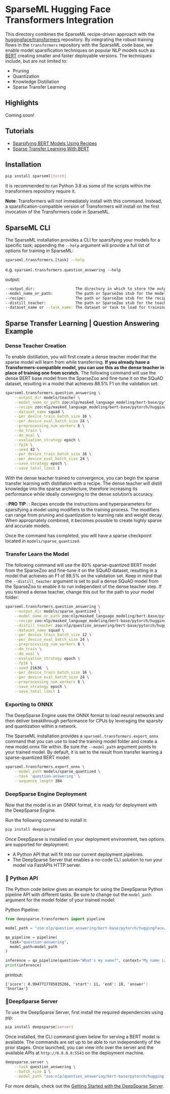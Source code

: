 <!--
Copyright (c) 2021 - present / Neuralmagic, Inc. All Rights Reserved.

Licensed under the Apache License, Version 2.0 (the "License");
you may not use this file except in compliance with the License.
You may obtain a copy of the License at

   http://www.apache.org/licenses/LICENSE-2.0

Unless required by applicable law or agreed to in writing,
software distributed under the License is distributed on an "AS IS" BASIS,
WITHOUT WARRANTIES OR CONDITIONS OF ANY KIND, either express or implied.
See the License for the specific language governing permissions and
limitations under the License.
-->

# SparseML Hugging Face Transformers Integration

This directory combines the SparseML recipe-driven approach with the [huggingface/transformers](https://github.com/huggingface/transformers) repository. By integrating the robust training flows in the `transformers` repository with the SparseML code base, we enable model sparsification techniques on popular NLP models such as [BERT](https://arxiv.org/abs/1810.04805) creating smaller and faster deployable versions. The techniques include, but are not limited to:

- Pruning
- Quantization
- Knowledge Distillation
- Sparse Transfer Learning

## Highlights

Coming soon!

## Tutorials

- [Sparsifying BERT Models Using Recipes](https://github.com/neuralmagic/sparseml/blob/main/integrations/huggingface-transformers/tutorials/sparsifying_bert_using_recipes.md)
- [Sparse Transfer Learning With BERT](https://github.com/neuralmagic/sparseml/blob/main/integrations/huggingface-transformers/tutorials/bert_sparse_transfer_learning.md)

## Installation

```bash
pip install sparseml[torch]
```

It is recommended to run Python 3.8 as some of the scripts within the transformers repository require it.

**Note**: Transformers will not immediately install with this command. Instead, a sparsification-compatible version of Transformers will install on the first invocation of the Transformers code in SparseML.

## SparseML CLI

The SparseML installation provides a CLI for sparsifying your models for a specific task; appending the `--help` argument will provide a full list of options for training in SparseML:

```bash
sparseml.transformers.[task] --help
```

e.g. `sparseml.transformers.question_answering --help`

output:

```bash
--output_dir:                  The directory in which to store the outputs from the training runs such as results, the trained model, and supporting files.
--model_name_or_path:          The path or SparseZoo stub for the model to load for training.
--recipe:                      The path or SparseZoo stub for the recipe to use to apply sparsification algorithms or sparse transfer learning to the model.
--distill_teacher:             The path or SparseZoo stub for the teacher to load for distillation.
--dataset_name or --task_name: The dataset or task to load for training.
```

## Sparse Transfer Learning | Question Answering Example

### Dense Teacher Creation

To enable distillation, you will first create a dense teacher model that the sparse model will learn from while transferring. **If you already have a Transformers-compatible model, you can use this as the dense teacher in place of training one from scratch.** The following command will use the dense BERT base model from the SparseZoo and fine-tune it on the SQuAD dataset, resulting in a model that achieves 88.5% F1 on the validation set: 

```bash
sparseml.transformers.question_answering \
    --output_dir models/teacher \
    --model_name_or_path zoo:nlp/masked_language_modeling/bert-base/pytorch/huggingface/wikipedia_bookcorpus/base-none \
    --recipe zoo:nlp/masked_language_modeling/bert-base/pytorch/huggingface/wikipedia_bookcorpus/base-none?recipe_type=transfer-question_answering \
    --dataset_name squad \
    --per_device_train_batch_size 16 \
    --per_device_eval_batch_size 24 \
    --preprocessing_num_workers 6 \
    --do_train \
    --do_eval \
    --evaluation_strategy epoch \
    --fp16 \
    --seed 42 \
    --per_device_train_batch_size 16 \
    --per_device_eval_batch_size 24 \
    --save_strategy epoch \
    --save_total_limit 1
```

With the dense teacher trained to convergence, you can begin the sparse transfer learning with distillation with a recipe. The dense teacher will distill knowledge into the sparse architecture, therefore increasing its performance while ideally converging to the dense solution’s accuracy.

💡**PRO TIP**💡: Recipes encode the instructions and hyperparameters for sparsifying a model using modifiers to the training process. The modifiers can range from pruning and quantization to learning rate and weight decay. When appropriately combined, it becomes possible to create highly sparse and accurate models.

Once the command has completed, you will have a sparse checkpoint located in `models/sparse_quantized`.

### Transfer Learn the Model

The following command will use the 80% sparse-quantized BERT model from the SparseZoo and fine-tune it on the SQuAD dataset, resulting in a model that achieves an F1 of 88.5% on the validation set. Keep in mind that the `--distill_teacher` argument is set to pull a dense SQuAD model from the SparseZoo to enable it to run independent of the dense teacher step. If you trained a dense teacher, change this out for the path to your model folder:

```bash
sparseml.transformers.question_answering \
    --output_dir models/sparse_quantized \
    --model_name_or_path zoo:nlp/masked_language_modeling/bert-base/pytorch/huggingface/wikipedia_bookcorpus/12layer_pruned80_quant-none-vnni \
    --recipe zoo:nlp/masked_language_modeling/bert-base/pytorch/huggingface/wikipedia_bookcorpus/12layer_pruned80_quant-none-vnni?recipe_type=transfer-question_answering \
    --distill_teacher zoo:nlp/question_answering/bert-base/pytorch/huggingface/squad/base-none \
    --dataset_name squad \
    --per_device_train_batch_size 12 \
    --per_device_eval_batch_size 24 \
    --preprocessing_num_workers 6 \
    --do_train \
    --do_eval \
    --evaluation_strategy epoch \
    --fp16 \
    --seed 21636  \
    --per_device_train_batch_size 16 \
    --per_device_eval_batch_size 24 \
    --preprocessing_num_workers 6 \
    --save_strategy epoch \
    --save_total_limit 1
```

### Exporting to ONNX

The DeepSparse Engine uses the ONNX format to load neural networks and then deliver breakthrough performance for CPUs by leveraging the sparsity and quantization within a network.

The SparseML installation provides a `sparseml.transformers.export_onnx` command that you can use to load the training model folder and create a new model.onnx file within. Be sure the `--model_path` argument points to your trained model. By default, it is set to the result from transfer learning a sparse-quantized BERT model:

```bash
sparseml.transformers.export_onnx \
    --model_path models/sparse_quantized \
    --task 'question-answering' \
    --sequence_length 384
```

### DeepSparse Engine Deployment

Now that the model is in an ONNX format, it is ready for deployment with the DeepSparse Engine. 

Run the following command to install it:

```bash
pip install deepsparse
```

Once DeepSparse is installed on your deployment environment, two options are supported for deployment: 
- A Python API that will fit into our current deployment pipelines.
- The DeepSparse Server that enables a no-code CLI solution to run your model via FastAPIs HTTP server.

### 🐍 Python API

The Python code below gives an example for using the DeepSparse Python pipeline API with different tasks. Be sure to change out the `model_path` argument for the model folder of your trained model:

Python Pipeline:

```python
from deepsparse.transformers import pipeline

model_path = "zoo:nlp/question_answering/bert-base/pytorch/huggingface/squad/12layer_pruned80_quant-none-vnni"

qa_pipeline = pipeline(
  task="question-answering", 
  model_path=model_path
)

inference = qa_pipeline(question="What's my name?", context="My name is Snorlax")
print(inference)
```
printout:

    {'score': 0.9947717785835266, 'start': 11, 'end': 18, 'answer': 'Snorlax'}

### 🔌DeepSparse Server

To use the DeepSparse Server, first install the required dependencies using pip:

```bash
pip install deepsparse[server]
```

Once installed, the CLI command given below for serving a BERT model is available. The commands are set up to be able to run independently of the prior stages. Once launched, you can view info over the server and the available APIs at `http://0.0.0.0:5543` on the deployment machine. 

```bash
deepsparse.server \
    --task question_answering \
    --batch_size 1 \
    --model_path "zoo:nlp/question_answering/bert-base/pytorch/huggingface/squad/12layer_pruned80_quant-none-vnni"
```

For more details, check out the [Getting Started with the DeepSparse Server](https://github.com/neuralmagic/deepsparse/tree/main/src/deepsparse/server).